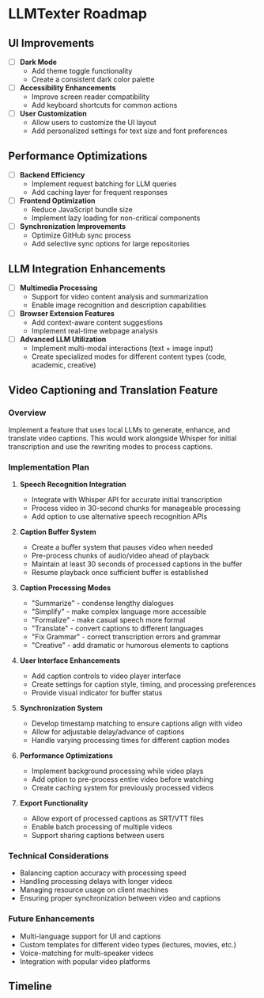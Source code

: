 # LLMTexter Roadmap

## UI Improvements
- [ ] **Dark Mode**
    - Add theme toggle functionality
    - Create a consistent dark color palette
- [ ] **Accessibility Enhancements**
    - Improve screen reader compatibility
    - Add keyboard shortcuts for common actions
- [ ] **User Customization**
    - Allow users to customize the UI layout
    - Add personalized settings for text size and font preferences

## Performance Optimizations
- [ ] **Backend Efficiency**
    - Implement request batching for LLM queries
    - Add caching layer for frequent responses
- [ ] **Frontend Optimization**
    - Reduce JavaScript bundle size
    - Implement lazy loading for non-critical components
- [ ] **Synchronization Improvements**
    - Optimize GitHub sync process
    - Add selective sync options for large repositories

## LLM Integration Enhancements
- [ ] **Multimedia Processing**
    - Support for video content analysis and summarization
    - Enable image recognition and description capabilities
- [ ] **Browser Extension Features**
    - Add context-aware content suggestions
    - Implement real-time webpage analysis
- [ ] **Advanced LLM Utilization**
    - Implement multi-modal interactions (text + image input)
    - Create specialized modes for different content types (code, academic, creative)

## Video Captioning and Translation Feature

### Overview
Implement a feature that uses local LLMs to generate, enhance, and translate video captions. This would work alongside Whisper for initial transcription and use the rewriting modes to process captions.

### Implementation Plan

1. **Speech Recognition Integration**
   - Integrate with Whisper API for accurate initial transcription
   - Process video in 30-second chunks for manageable processing
   - Add option to use alternative speech recognition APIs

2. **Caption Buffer System**
   - Create a buffer system that pauses video when needed
   - Pre-process chunks of audio/video ahead of playback
   - Maintain at least 30 seconds of processed captions in the buffer
   - Resume playback once sufficient buffer is established

3. **Caption Processing Modes**
   - "Summarize" - condense lengthy dialogues
   - "Simplify" - make complex language more accessible
   - "Formalize" - make casual speech more formal
   - "Translate" - convert captions to different languages
   - "Fix Grammar" - correct transcription errors and grammar
   - "Creative" - add dramatic or humorous elements to captions

4. **User Interface Enhancements**
   - Add caption controls to video player interface
   - Create settings for caption style, timing, and processing preferences
   - Provide visual indicator for buffer status

5. **Synchronization System**
   - Develop timestamp matching to ensure captions align with video
   - Allow for adjustable delay/advance of captions
   - Handle varying processing times for different caption modes

6. **Performance Optimizations**
   - Implement background processing while video plays
   - Add option to pre-process entire video before watching
   - Create caching system for previously processed videos

7. **Export Functionality**
   - Allow export of processed captions as SRT/VTT files
   - Enable batch processing of multiple videos
   - Support sharing captions between users

### Technical Considerations
- Balancing caption accuracy with processing speed
- Handling processing delays with longer videos
- Managing resource usage on client machines
- Ensuring proper synchronization between video and captions

### Future Enhancements
- Multi-language support for UI and captions
- Custom templates for different video types (lectures, movies, etc.)
- Voice-matching for multi-speaker videos
- Integration with popular video platforms

## Timeline

